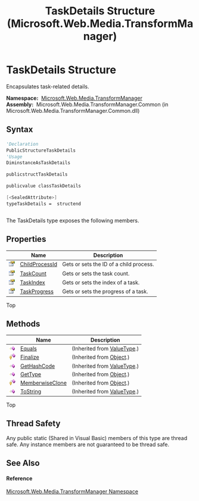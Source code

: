 ﻿---
title: TaskDetails Structure (Microsoft.Web.Media.TransformManager)
TOCTitle: TaskDetails Structure
ms:assetid: T:Microsoft.Web.Media.TransformManager.TaskDetails
ms:mtpsurl: https://msdn.microsoft.com/en-us/library/microsoft.web.media.transformmanager.taskdetails(v=VS.90)
ms:contentKeyID: 35520590
ms.date: 06/14/2012
mtps_version: v=VS.90
f1_keywords:
- Microsoft.Web.Media.TransformManager.TaskDetails
dev_langs:
- CSharp
- JScript
- VB
- FSharp
- c++
api_location:
- Microsoft.Web.Media.TransformManager.Common.dll
api_name:
- Microsoft.Web.Media.TransformManager.TaskDetails
api_type:
- Managed
topic_type:
- apiref
- kbSyntax
product_family_name: VS
ROBOTS: INDEX,FOLLOW
---

# TaskDetails Structure

Encapsulates task-related details.

**Namespace:**  [Microsoft.Web.Media.TransformManager](microsoft-web-media-transformmanager-namespace.md)  
**Assembly:**  Microsoft.Web.Media.TransformManager.Common (in Microsoft.Web.Media.TransformManager.Common.dll)

## Syntax

``` vb
'Declaration
PublicStructureTaskDetails
'Usage
DiminstanceAsTaskDetails
```

``` csharp
publicstructTaskDetails
```

``` c++
publicvalue classTaskDetails
```

``` fsharp
[<SealedAttribute>]
typeTaskDetails =  structend
```

``` jscript
```

The TaskDetails type exposes the following members.

## Properties

<table>
<thead>
<tr class="header">
<th> </th>
<th>Name</th>
<th>Description</th>
</tr>
</thead>
<tbody>
<tr class="odd">
<td><img src="images/Dd565996.pubproperty(en-us,VS.90).gif" title="Public property" alt="Public property" /></td>
<td><a href="taskdetails-childprocessid-property-microsoft-web-media-transformmanager.md">ChildProcessId</a></td>
<td>Gets or sets the ID of a child process.</td>
</tr>
<tr class="even">
<td><img src="images/Dd565996.pubproperty(en-us,VS.90).gif" title="Public property" alt="Public property" /></td>
<td><a href="taskdetails-taskcount-property-microsoft-web-media-transformmanager.md">TaskCount</a></td>
<td>Gets or sets the task count.</td>
</tr>
<tr class="odd">
<td><img src="images/Dd565996.pubproperty(en-us,VS.90).gif" title="Public property" alt="Public property" /></td>
<td><a href="taskdetails-taskindex-property-microsoft-web-media-transformmanager.md">TaskIndex</a></td>
<td>Gets or sets the index of a task.</td>
</tr>
<tr class="even">
<td><img src="images/Dd565996.pubproperty(en-us,VS.90).gif" title="Public property" alt="Public property" /></td>
<td><a href="taskdetails-taskprogress-property-microsoft-web-media-transformmanager.md">TaskProgress</a></td>
<td>Gets or sets the progress of a task.</td>
</tr>
</tbody>
</table>


Top

## Methods

<table>
<thead>
<tr class="header">
<th> </th>
<th>Name</th>
<th>Description</th>
</tr>
</thead>
<tbody>
<tr class="odd">
<td><img src="images/Dd565996.pubmethod(en-us,VS.90).gif" title="Public method" alt="Public method" /></td>
<td><a href="https://msdn.microsoft.com/en-us/library/2dts52z7(v=vs.90)">Equals</a></td>
<td>(Inherited from <a href="https://msdn.microsoft.com/en-us/library/aey3s293(v=vs.90)">ValueType</a>.)</td>
</tr>
<tr class="even">
<td><img src="images/Dd565996.protmethod(en-us,VS.90).gif" title="Protected method" alt="Protected method" /></td>
<td><a href="https://msdn.microsoft.com/en-us/library/4k87zsw7(v=vs.90)">Finalize</a></td>
<td>(Inherited from <a href="https://msdn.microsoft.com/en-us/library/e5kfa45b(v=vs.90)">Object</a>.)</td>
</tr>
<tr class="odd">
<td><img src="images/Dd565996.pubmethod(en-us,VS.90).gif" title="Public method" alt="Public method" /></td>
<td><a href="https://msdn.microsoft.com/en-us/library/y3509fc2(v=vs.90)">GetHashCode</a></td>
<td>(Inherited from <a href="https://msdn.microsoft.com/en-us/library/aey3s293(v=vs.90)">ValueType</a>.)</td>
</tr>
<tr class="even">
<td><img src="images/Dd565996.pubmethod(en-us,VS.90).gif" title="Public method" alt="Public method" /></td>
<td><a href="https://msdn.microsoft.com/en-us/library/dfwy45w9(v=vs.90)">GetType</a></td>
<td>(Inherited from <a href="https://msdn.microsoft.com/en-us/library/e5kfa45b(v=vs.90)">Object</a>.)</td>
</tr>
<tr class="odd">
<td><img src="images/Dd565996.protmethod(en-us,VS.90).gif" title="Protected method" alt="Protected method" /></td>
<td><a href="https://msdn.microsoft.com/en-us/library/57ctke0a(v=vs.90)">MemberwiseClone</a></td>
<td>(Inherited from <a href="https://msdn.microsoft.com/en-us/library/e5kfa45b(v=vs.90)">Object</a>.)</td>
</tr>
<tr class="even">
<td><img src="images/Dd565996.pubmethod(en-us,VS.90).gif" title="Public method" alt="Public method" /></td>
<td><a href="https://msdn.microsoft.com/en-us/library/wb77sz3h(v=vs.90)">ToString</a></td>
<td>(Inherited from <a href="https://msdn.microsoft.com/en-us/library/aey3s293(v=vs.90)">ValueType</a>.)</td>
</tr>
</tbody>
</table>


Top

## Thread Safety

Any public static (Shared in Visual Basic) members of this type are thread safe. Any instance members are not guaranteed to be thread safe.

## See Also

#### Reference

[Microsoft.Web.Media.TransformManager Namespace](microsoft-web-media-transformmanager-namespace.md)

